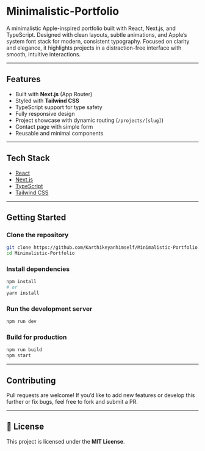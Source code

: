 # Minimalistic-Portfolio
A minimalistic Apple-inspired portfolio built with React, Next.js, and TypeScript. Designed with clean layouts, subtle animations, and Apple’s system font stack for modern, consistent typography. Focused on clarity and elegance, it highlights projects in a distraction-free interface with smooth, intuitive interactions. 


---

## Features  

- Built with **Next.js** (App Router)  
- Styled with **Tailwind CSS**  
- TypeScript support for type safety  
- Fully responsive design  
- Project showcase with dynamic routing (`/projects/[slug]`)  
- Contact page with simple form  
- Reusable and minimal components  

---

## Tech Stack  

- [React](https://react.dev/)  
- [Next.js](https://nextjs.org/)  
- [TypeScript](https://www.typescriptlang.org/)  
- [Tailwind CSS](https://tailwindcss.com/)   

---

## Getting Started  

### Clone the repository  

```bash
git clone https://github.com/Karthikeyanhimself/Minimalistic-Portfolio.git
cd Minimalistic-Portfolio
```

### Install dependencies  

```bash
npm install
# or
yarn install
```

### Run the development server  

```bash
npm run dev
```


### Build for production  

```bash
npm run build
npm start
```

---

## Contributing  

Pull requests are welcome! If you’d like to add new features or develop this further or fix bugs, feel free to fork and submit a PR.  

---

## 📄 License  

This project is licensed under the **MIT License**.  
